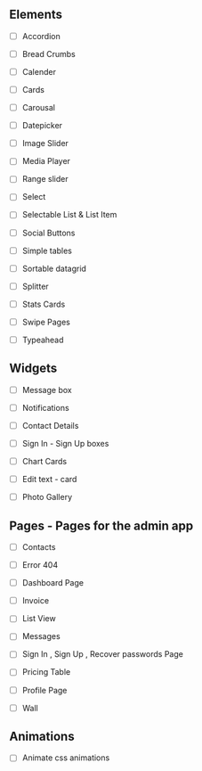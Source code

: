 ## Elements

- [ ] Accordion

- [ ] Bread Crumbs

- [ ] Calender

- [ ] Cards

- [ ] Carousal

- [ ] Datepicker

- [ ] Image Slider

- [ ] Media Player

- [ ] Range slider

- [ ] Select

- [ ] Selectable List & List Item

- [ ] Social Buttons

- [ ] Simple tables

- [ ] Sortable datagrid

- [ ] Splitter

- [ ] Stats Cards

- [ ] Swipe Pages

- [ ] Typeahead

## Widgets

- [ ] Message box

- [ ] Notifications

- [ ] Contact Details

- [ ] Sign In - Sign Up boxes

- [ ] Chart Cards

- [ ] Edit text - card

- [ ] Photo Gallery

## Pages - Pages for the admin app

- [ ] Contacts

- [ ] Error 404

- [ ] Dashboard Page

- [ ] Invoice

- [ ] List View

- [ ] Messages

- [ ] Sign In , Sign Up , Recover passwords Page

- [ ] Pricing Table

- [ ] Profile Page

- [ ] Wall

## Animations

- [ ] Animate css animations
